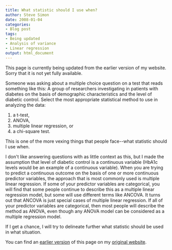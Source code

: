```yaml
---
title: What statistic should I use when?
author: Steve Simon
date: 2008-01-04
categories:
- Blog post
tags:
- Being updated
- Analysis of variance
- Linear regression
output: html_document
---
```

This page is currently being updated from the earlier version of my website. Sorry that it is not yet fully available.

Someone was asking about a multiple choice question on a test that reads
something like this: A group of researchers investigating in patients
with diabetes on the basis of demographic characteristics and the level
of diabetic control. Select the most appropriate statistical method to
use in analyzing the data:

1.  a t-test,
2.  ANOVA,
3.  multiple linear regression, or
4.  a chi-square test.

This is one of the more vexing things that people face\--what statistic
should I use when.

I don't like answering questions with as little context as this, but I
made the assumption that level of diabetic control is a continuous
variable (HbA1c levels would be an example of a continuous variable).
When you are trying to predict a continuous outcome on the basis of one
or more continuous predictor variables, the approach that is most
commonly used is multiple linear regression. If some of your predictor
variables are categorical, you will find that some people continue to
describe this as a multiple linear regression model, but some will use
different terms like ANCOVA. It turns out that ANCOVA is just special
cases of multiple linear regression. If all of your predictor variables
are categorical, then most people will describe the method as ANOVA,
even though any ANOVA model can be considered as a multiple regression
model.

If I get a chance, I will try to delineate further what statistic should
be used in what situation.

You can find an [earlier version][sim1] of this page on my [original website][sim2].

[sim1]: http://www.pmean.com/08/WhatStatistic.html
[sim2]: http://www.pmean.com/original_site.html
